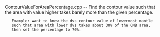 
ContourValueForAreaPercentage.cpp
    -- Find the contour value such that the area with value higher
       takes barely more than the given percentage.

       Example: want to know the dvs contour value of lowermost mantle
       such that area with lower dvs takes about 30% of the CMB area,
       then set the percentage to 70%.
